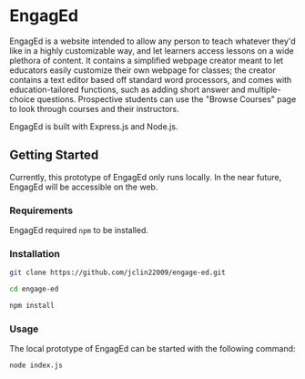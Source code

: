 # EngagEd

EngagEd is a website intended to allow any person to teach whatever they'd like in a highly customizable way, and let learners access lessons on a wide plethora of content. It contains a simplified webpage creator meant to let educators easily customize their own webpage for classes; the creator contains a text editor based off standard word processors, and comes with education-tailored functions, such as adding short answer and multiple-choice questions. Prospective students can use the "Browse Courses" page to look through courses and their instructors.

EngagEd is built with Express.js and Node.js.

## Getting Started

Currently, this prototype of EngagEd only runs locally. In the near future, EngagEd will be accessible on the web.

### Requirements

EngagEd required `npm` to be installed.

### Installation

```bash
git clone https://github.com/jclin22009/engage-ed.git

cd engage-ed

npm install
```

### Usage

The local prototype of EngagEd can be started with the following command:

```bash
node index.js
```

